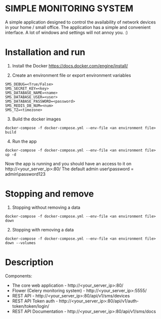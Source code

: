 # SIMPLE MONITORING SYSTEM

A simple application designed to control the availability of network devices in your home / small office.
The application has a simple and convenient interface. A lot of windows and settings will not annoy you. :)

# Installation and run

1. Install the Docker
https://docs.docker.com/engine/install/
   
2. Create an environment file or export environment variables
```
SMS_DEBUG=<True/False>
SMS_SECRET_KEY=<key>
SMS_DATABASE_NAME=<name>
SMS_DATABASE_USER=<user>
SMS_DATABASE_PASSWORD=<password>
SMS_REDIS_DB_NUM=<num>
SMS_TZ=<timezone>
```

3. Build the docker images
```
docker-compose -f docker-compose.yml --env-file <an environment file> build
```

4. Run the app
```
docker-compose -f docker-compose.yml --env-file <an environment file> up -d
```
 
Now the app is running and you should have an access to it on http://<your_server_ip>:80/
The default admin user\password = admin\password123

# Stopping and remove

1. Stopping without removing a data
```
docker-compose -f docker-compose.yml --env-file <an environment file> down
```

2. Stopping with removing a data
```
docker-compose -f docker-compose.yml --env-file <an environment file> down --volumes
```
 
# Description 
 
Components:
+ The core web application - http://<your_server_ip>:80/
+ Flower (Celery monitoring system) - http://<your_server_ip>:5555/
+ REST API - http://<your_server_ip>:80/api/v1/sms/devices
+ REST API Token auth - http://<your_server_ip>:80/api/v1/auth-token/token/login/
+ REST API Documentation - http://<your_server_ip>:80/api/v1/sms/docs